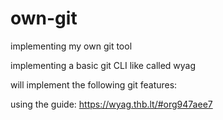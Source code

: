 # own-git
implementing my own git tool

implementing a basic git CLI like called wyag

will implement the following git features:


using the guide: https://wyag.thb.lt/#org947aee7 
